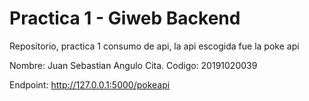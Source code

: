 # Practica 1 - Giweb Backend
Repositorio, practica 1 consumo de api, la api escogida fue la poke api

Nombre: Juan Sebastian Angulo Cita. Codigo: 20191020039

Endpoint: http://127.0.0.1:5000/pokeapi
